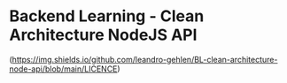 # Backend Learning - Clean Architecture NodeJS API  
(https://img.shields.io/github.com/leandro-gehlen/BL-clean-architecture-node-api/blob/main/LICENCE)
